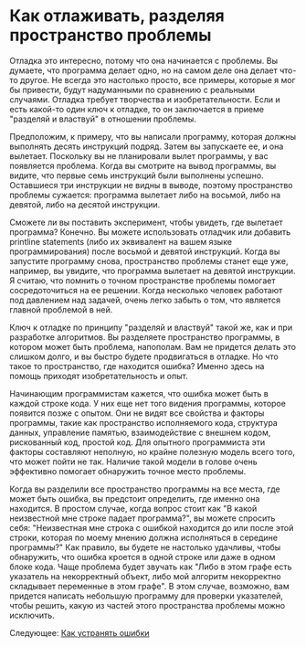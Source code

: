 # Как отлаживать, разделяя пространство проблемы
[//]: # (Version:1.0.0)
Отладка это интересно, потому что она начинается с проблемы. Вы думаете, что программа делает одно, но на самом деле она делает что-то другое. Не всегда это настолько просто, все  примеры, которые я мог бы привести, будут надуманными по сравнению с реальными случаями. Отладка требует творчества и изобретательности. Если и есть какой-то один ключ к отладке, то он заключается в приеме "разделяй и властвуй" в отношении проблемы.

Предположим, к примеру, что вы написали программу, которая должны выполнять десять инструкций подряд. Затем вы запускаете ее, и она вылетает. Поскольку вы не планировали вылет программы, у вас появляется проблема. Когда вы смотрите на вывод программы, вы видите, что первые семь инструкций были выполнены успешно. Оставшиеся три инструкции не видны в выводе, поэтому пространство проблемы сужается: программа вылетает либо на восьмой, либо на девятой, либо на десятой инструкции.

Сможете ли вы поставить эксперимент, чтобы увидеть, где вылетает программа? Конечно. Вы можете использовать отладчик или добавить printline statements (либо их эквивалент на вашем языке программирования) после восьмой и девятой инструкций. Когда вы запустите программу снова, пространство проблемы станет еще уже, например, вы увидите, что программа вылетает на девятой инструкции. Я считаю, что помнить о точном пространстве проблемы помогает сосредоточиться на ее решении. Когда несколько человек работают под давлением над задачей, очень легко забыть о том, что является главной проблемой в ней.

Ключ к отладке по принципу "разделяй и властвуй" такой же, как и при разработке алгоритмов. Вы разделяете пространство программы, в котором может быть проблема, напополам. Вам не придется делать это слишком долго, и вы быстро будете продвигаться в отладке. Но что такое то пространство, где находится ошибка? Именно здесь на помощь приходят изобретательность и опыт.

Начинающим программистам кажется, что ошибка может быть в каждой строке кода. У них еще нет того видения программы, которое появится позже с опытом. Они не видят все свойства и факторы программы, такие как пространство исполняемого кода, структура данных, управление памятью, взаимодействие с внешнем кодом, рискованный код, простой код. Для опытного программиста эти факторы составляют неполную, но крайне полезную модель всего того, что может пойти не так. Наличие такой модели в голове очень эффективно помогает обнаружить точное место проблемы.

Когда вы разделили все пространство программы на все места, где может быть ошибка, вы предстоит определить, где именно она находится. В простом случае, когда вопрос стоит как "В какой неизвестной мне строке падает программа?", вы можете спросить себя: "Неизвестная мне строка с ошибкой находится до или после этой строки, которая по моему мнению должна исполняться в середине программы?" Как правило, вы будете не настолько удачливы, чтобы обнаружить, что ошибка кроется в одной строке или даже в одном блоке кода. Чаще проблема будет звучать как "Либо в этом графе есть указатель на некорректный объект, либо мой алгоритм некорректно складывает переменные в этом графе". В этом случае, возможно, вам придется написать небольшую программу для проверки указателей, чтобы решить, какую из частей этого пространства проблемы можно исключить. 

Следующее: [Как устранять ошибки](03-How-to-Remove-an-Error.md)
